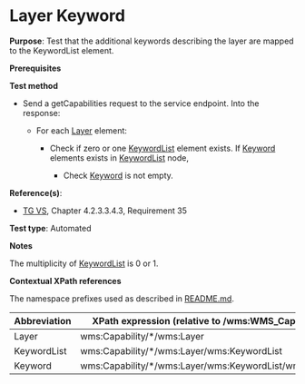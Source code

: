 # Layer Keyword

**Purpose**: Test that the additional keywords describing the layer are mapped to the KeywordList element.

**Prerequisites**

**Test method**

* Send a getCapabilities request to the service endpoint. Into the response:

  * For each [Layer](#layer) element:

    * Check if zero or one [KeywordList](#KeywordList) element exists. If [Keyword](#Keyword) elements exists in [KeywordList](#KeywordList) node,

        * Check [Keyword](#Keyword) is not empty.

**Reference(s)**:
* [TG VS](./README.md#ref_TG_VS), Chapter 4.2.3.3.4.3, Requirement 35

**Test type**: Automated

**Notes**

The multiplicity of [KeywordList](#KeywordList) is 0 or 1.

**Contextual XPath references**

The namespace prefixes used as described in [README.md](./README.md#namespaces).

Abbreviation                                               |  XPath expression (relative to /wms:WMS_Capabilities)
---------------------------------------------------------- | -------------------------------------------------------------------------
Layer <a name="layer"></a> | wms:Capability/*/wms:Layer
KeywordList <a name="KeywordList"></a> | wms:Capability/*/wms:Layer/wms:KeywordList
Keyword <a name="Keyword"></a> | wms:Capability/*/wms:Layer/wms:KeywordList/wms:Keyword

